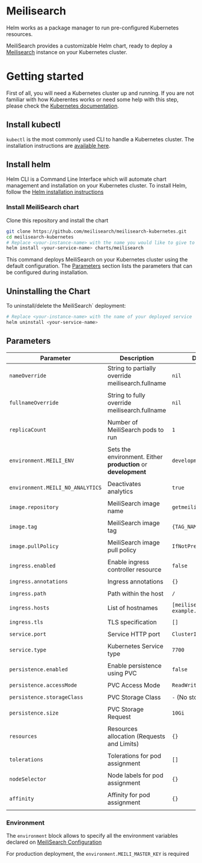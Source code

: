 # Meilisearch

Helm works as a package manager to run pre-configured Kubernetes resources.

MeiliSearch provides a customizable Helm chart, ready to deploy a [Meilisearch](https://github.com/meilisearch/MeiliSearch) instance on your Kubernetes cluster.

# Getting started

First of all, you will need a Kubernetes cluster up and running. If you are not familiar with how Kuberentes works or need some help with this step, please check the [Kubernetes documentation](https://kubernetes.io/docs/home/).

## Install kubectl

`kubectl` is the most commonly used CLI to handle a Kubernetes cluster. The installation instructions are [available here](https://kubernetes.io/docs/tasks/tools/install-kubectl/).

## Install helm

Helm CLI is a Command Line Interface which will automate chart management and installation on your Kubernetes cluster. To install Helm, follow the [Helm installation instructions](https://helm.sh/docs/intro/install/)

### Install MeiliSearch chart

Clone this repository and install the chart

```bash
git clone https://github.com/meilisearch/meilisearch-kubernetes.git
cd meilisearch-kubernetes
# Replace <your-instance-name> with the name you would like to give to your service
helm install <your-service-name> charts/meilisearch
```

This command deploys MeiliSearch on your Kubernetes cluster using the default configuration. The [Parameters](#parameters) section lists the parameters that can be configured during installation.

## Uninstalling the Chart

To uninstall/delete the MeiliSearch` deployment:

```bash
# Replace <your-instance-name> with the name of your deployed service
helm uninstall <your-service-name>
```

## Parameters

| Parameter                        | Description                                                    | Default                           |
|----------------------------------|----------------------------------------------------------------|-----------------------------------|
| `nameOverride`                   | String to partially override meilisearch.fullname              | `nil`
| | | 
| `fullnameOverride`               | String to fully override meilisearch.fullname                  | `nil`
| | | 
| `replicaCount`                   | Number of MeiliSearch pods to run                              | `1`
| | | 
| `environment.MEILI_ENV`          | Sets the environment. Either **production** or **development** | `development`
| | | 
| `environment.MEILI_NO_ANALYTICS` | Deactivates analytics                                          | `true`
| | | 
| `image.repository`               | MeiliSearch image name                                         | `getmeili/meilisearch`
| | | 
| `image.tag`                      | MeiliSearch image tag                                          | `{TAG_NAME}`
| | | 
| `image.pullPolicy`               | MeiliSearch image pull policy                                  | `IfNotPresent`
| | | 
| `ingress.enabled`                | Enable ingress controller resource                             | `false`
| | | 
| `ingress.annotations`            | Ingress annotations                                            | `{}`
| | | 
| `ingress.path`                   | Path within the host                                           | `/`
| | | 
| `ingress.hosts`                  | List of hostnames                                              | `[meilisearch-example.local]`
| | | 
| `ingress.tls`                    | TLS specification                                              | `[]`
| | | 
| `service.port`                   | Service HTTP port                                              | `ClusterIP`
| | | 
| `service.type`                   | Kubernetes Service type                                        | `7700`
| | | 
| `persistence.enabled`            | Enable persistence using PVC                                   | `false`
| | | 
| `persistence.accessMode`         | PVC Access Mode                                                | `ReadWriteOnce`
| | | 
| `persistence.storageClass`       | PVC Storage Class                                              | `-` (No storage class)
| | | 
| `persistence.size`               | PVC Storage Request                                            | `10Gi`
| | | 
| `resources`                      | Resources allocation (Requests and Limits)                     | `{}`
| | | 
| `tolerations`                    | Tolerations for pod assignment                                 | `[]`
| | | 
| `nodeSelector`                   | Node labels for pod assignment                                 | `{}`
| | | 
| `affinity`                       | Affinity for pod assignment                                    | `{}`
| | | 


### Environment

The `environment` block allows to specify all the environment variables declared on [MeiliSearch Configuration](https://docs.meilisearch.com/guides/advanced_guides/configuration.html#passing-arguments-via-the-command-line)

For production deployment, the `environment.MEILI_MASTER_KEY` is required
